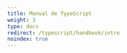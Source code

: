 ```yaml
---
title: Manual de TypeScript
weight: 3
type: docs
redirect: /typescript/handbook/intro
noindex: true
---
```

